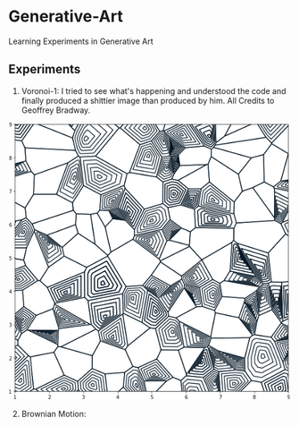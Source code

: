 # Generative-Art
Learning Experiments in Generative Art

## Experiments

1) Voronoi-1: I tried to see what's happening and understood the code and finally produced a shittier image than produced by him. All Credits to Geoffrey Bradway.
<img src="https://github.com/rudraksh97/Generative-Art/blob/master/experiment1.png?raw=True">

2) Brownian Motion: 
